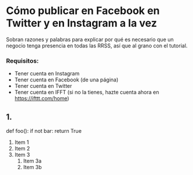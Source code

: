# Cómo publicar en Facebook en Twitter y en Instagram a la vez
Sobran razones y palabras para explicar por qué es necesario que un negocio tenga presencia en todas las RRSS, así que al grano con el tutorial.

### Requisitos:
* Tener cuenta en Instagram
* Tener cuenta en Facebook (de una página)
* Tener cuenta en Twitter
* Tener cuenta en IFFT (si no la tienes, hazte cuenta ahora en https://ifttt.com/home)

## 1. 

def foo():
    if not bar:
        return True

1. Item 1
1. Item 2
1. Item 3
   1. Item 3a
   1. Item 3b
